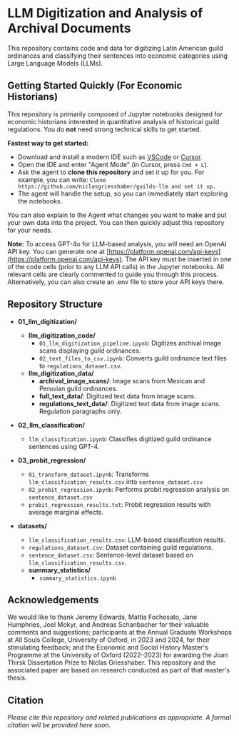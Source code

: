 # LLM Digitization and Analysis of Archival Documents

This repository contains code and data for digitizing Latin American guild ordinances and classifying their sentences into economic categories using Large Language Models (LLMs).

## Getting Started Quickly (For Economic Historians)

This repository is primarily composed of Jupyter notebooks designed for economic historians interested in quantitative analysis of historical guild regulations. You do **not** need strong technical skills to get started.

**Fastest way to get started:**
- Download and install a modern IDE such as [VSCode](https://code.visualstudio.com) or [Cursor](https://cursor.com/en).
- Open the IDE and enter "Agent Mode" (in Cursor, press `Cmd + L`).
- Ask the agent to **clone this repository** and set it up for you. For example, you can write: `Clone https://github.com/niclasgriesshaber/guilds-llm and set it up.`
- The agent will handle the setup, so you can immediately start exploring the notebooks.

You can also explain to the Agent what changes you want to make and put your own data into the project. You can then quickly adjust this repository for your needs.

**Note:** To access GPT-4o for LLM-based analysis, you will need an OpenAI API key. You can generate one at [https://platform.openai.com/api-keys](https://platform.openai.com/api-keys). The API key must be inserted in one of the code cells (prior to any LLM API calls) in the Jupyter notebooks. All relevant cells are clearly commented to guide you through this process. Alternatively, you can also create an .env file to store your API keys there.

## Repository Structure

- **01_llm_digitization/**
  - **llm_digitization_code/**
    - `01_llm_digitization_pipeline.ipynb`: Digitizes archival image scans displaying guild ordinances.
    - `02_text_files_to_csv.ipynb`: Converts guild ordinance text files to `regulations_dataset.csv`.
  - **llm_digitization_data/**
    - **archival_image_scans/**: Image scans from Mexican and Peruvian guild ordinances.
    - **full_text_data/**: Digitized text data from image scans.
    - **regulations_text_data/**: Digitized text data from image scans. Regulation paragraphs only.

- **02_llm_classification/**
  - `llm_classification.ipynb`: Classifies digitized guild ordinance sentences using GPT-4.

- **03_probit_regression/**
  - `01_transform_dataset.ipynb`: Transforms `llm_classification_results.csv` into `sentence_dataset.csv`
  - `02_probit_regression.ipynb`: Performs probit regression analysis on `sentence_dataset.csv`
  - `probit_regression_results.txt`: Probit regression results with average marginal effects.

- **datasets/**
  - `llm_classification_results.csv`: LLM-based classification results.
  - `regulations_dataset.csv`: Dataset containing guild regulations.
  - `sentence_dataset.csv`: Sentence-level dataset based on `llm_classification_results.csv`.
  - **summary_statistics/**
    - `summary_statistics.ipynb`

## Acknowledgements

We would like to thank Jeremy Edwards, Mattia Fochesato, Jane Humphries, Joel Mokyr, and Andreas Schanbacher for their valuable comments and suggestions; participants at the Annual Graduate Workshops at All Souls College, University of Oxford, in 2023 and 2024, for their stimulating feedback; and the Economic and Social History Master's Programme at the University of Oxford (2022–2023) for awarding the Joan Thirsk Dissertation Prize to Niclas Griesshaber. This repository and the associated paper are based on research conducted as part of that master's thesis.

## Citation

*Please cite this repository and related publications as appropriate. A formal citation will be provided here soon.*